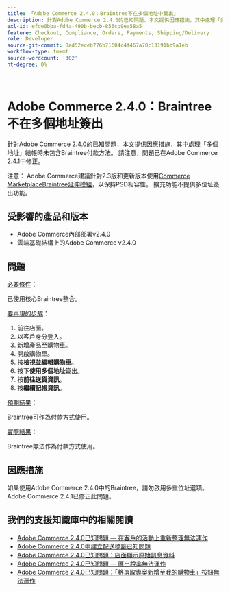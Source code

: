 ```yaml
---
title: 「Adobe Commerce 2.4.0：Braintree不在多個地址中籤出」
description: 針對Adobe Commerce 2.4.0的已知問題，本文提供因應措施，其中處理「多個地址」結帳時未包含Braintree付款方法。 請注意，問題已在Adobe Commerce 2.4.1中修正。
exl-id: efde0bba-fd4a-490b-becb-856cb9ea58a5
feature: Checkout, Compliance, Orders, Payments, Shipping/Delivery
role: Developer
source-git-commit: 0ad52eceb776b71604c4f467a70c13191bb9a1eb
workflow-type: tm+mt
source-wordcount: '302'
ht-degree: 0%

---
```


# Adobe Commerce 2.4.0：Braintree不在多個地址簽出

針對Adobe Commerce 2.4.0的已知問題，本文提供因應措施，其中處理「多個地址」結帳時未包含Braintree付款方法。 請注意，問題已在Adobe Commerce 2.4.1中修正。

注意： Adobe Commerce建議針對2.3版和更新版本使用[Commerce MarketplaceBraintree延伸模組](https://marketplace.magento.com/paypal-module-braintree.html)，以保持PSD相容性。 擴充功能不提供多位址簽出功能。

## 受影響的產品和版本

* Adobe Commerce內部部署v2.4.0
* 雲端基礎結構上的Adobe Commerce v2.4.0

## 問題

<u>必要條件</u>：

已使用核心Braintree整合。

<u>要再現的步驟</u>：

1. 前往店面。
1. 以客戶身分登入。
1. 新增產品至購物車。
1. 開啟購物車。
1. 按&#x200B;**檢視並編輯購物車**。
1. 按下&#x200B;**使用多個地址**&#x200B;簽出。
1. 按&#x200B;**前往送貨資訊**。
1. 按&#x200B;**繼續記帳資訊**。

<u>預期結果</u>：

Braintree可作為付款方式使用。

<u>實際結果</u>：

Braintree無法作為付款方式使用。

## 因應措施

如果使用Adobe Commerce 2.4.0中的Braintree，請勿啟用多重位址選項。Adobe Commerce 2.4.1已修正此問題。

## 我們的支援知識庫中的相關閱讀

* [Adobe Commerce 2.4.0已知問題 — 在客戶的活動上重新整理無法運作](/help/troubleshooting/miscellaneous/magento-2-4-0-refresh-on-customer-activities-does-not-work.md)
* [Adobe Commerce 2.4.0中建立配送標籤已知問題](/help/troubleshooting/known-issues-patches-attached/shipping-labels-creation-known-issue-in-magento-2-4-0.md)
* [Adobe Commerce 2.4.0已知問題：店面顯示原始訊息資料](/help/troubleshooting/storefront/magento-2-4-0-issue-storefront-raw-message-data-display.md)
* [Adobe Commerce 2.4.0已知問題 — 匯出稅率無法運作](/help/troubleshooting/miscellaneous/magento-2-4-0-known-issue-export-tax-rates-does-not-work.md)
* [Adobe Commerce 2.4.0已知問題：「將選取專案新增至我的購物車」按鈕無法運作](/help/troubleshooting/miscellaneous/magento-2-4-0-add-selections-to-my-cart-does-not-work.md)
